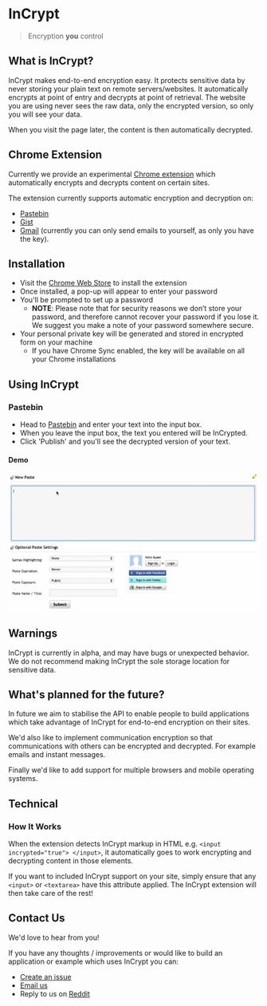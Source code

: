 # InCrypt
> Encryption **you** control

## What is InCrypt?
InCrypt makes end-to-end encryption easy. It protects sensitive data by never storing your plain text on remote servers/websites. It automatically encrypts at point of entry and decrypts at point of retrieval. The website you are using never sees the raw data, only the encrypted version, so only you will see your data.

When you visit the page later, the content is then automatically decrypted.

## Chrome Extension

Currently we provide an experimental [Chrome extension](https://chrome.google.com/webstore/detail/incrypt/dpjkdfkiiifaeandmfhdklbfiljjippf) which automatically encrypts and decrypts content on certain sites. 

The extension currently supports automatic encryption and decryption on:

* [Pastebin](http://pastebin.com)
* [Gist](http://gist.github.com)
* [Gmail](https://mail.google.com/mail/#inbox?compose=new) (currently you can only send emails to yourself, as only you have the key).

## Installation

* Visit the [Chrome Web Store](https://chrome.google.com/webstore/detail/incrypt/dpjkdfkiiifaeandmfhdklbfiljjippf) to install the extension 
* Once installed, a pop-up will appear to enter your password
* You'll be prompted to set up a password
  * **NOTE**: Please note that for security reasons we don’t store your password, and therefore cannot recover your password if you lose it. We suggest you make a note of your password somewhere secure.
* Your personal private key will be generated and stored in encrypted form on your machine
  * If you have Chrome Sync enabled, the key will be available on all your Chrome installations

## Using InCrypt

### Pastebin 

* Head to [Pastebin](http://pastebin.com) and enter your text into the input box. 
* When you leave the input box, the text you entered will be InCrypted.
* Click 'Publish' and you'll see the decrypted version of your text.

#### Demo

![](videos/IncryptPasteBinExample.gif)

## Warnings

InCrypt is currently in alpha, and may have bugs or unexpected behavior. We do not recommend making InCrypt the sole storage location for sensitive data.


## What's planned for the future?

In future we aim to stabilise the API to enable people to build applications which take advantage of InCrypt for end-to-end encryption on their sites.

We'd also like to implement communication encryption so that communications with others can be encrypted and decrypted. For example emails and instant messages.

Finally we'd like to add support for multiple browsers and mobile operating systems.

## Technical
### How It Works
When the extension detects InCrypt markup in HTML e.g. `<input incrypted="true"> </input>`, it automatically goes to work encrypting and decrypting content in those elements.

If you want to included InCrypt support on your site, simply ensure that any `<input>` or `<textarea>` have this attribute applied. The InCrypt extension will then take care of the rest!

## Contact Us

We'd love to hear from you! 

If you have any thoughts / improvements or would like to build an application or example which uses InCrypt you can:

* [Create an issue](https://github.com/incrypt/incrypt/issues/new)
* [Email us](mailto:incrypt@googlegroups.com)
* Reply to us on [Reddit](http://reddit.com)
